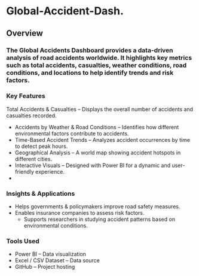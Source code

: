 # Global-Accident-Dash.
##  Overview
### The Global Accidents Dashboard provides a data-driven analysis of road accidents worldwide. It highlights key metrics such as total accidents, casualties, weather conditions, road conditions, and locations to help identify trends and risk factors.

### Key Features
Total Accidents & Casualties – Displays the overall number of accidents and casualties recorded.
- Accidents by Weather & Road Conditions – Identifies how different environmental factors contribute to accidents.
- Time-Based Accident Trends – Analyzes accident occurrences by time to detect peak hours.
 - Geographical Analysis – A world map showing accident hotspots in different cities.
- Interactive Visuals – Designed with Power BI for a dynamic and user-friendly experience.
- 
### Insights & Applications
- Helps governments & policymakers improve road safety measures.
- Enables insurance companies to assess risk factors.
  - Supports researchers in studying accident patterns based on environmental conditions.
 
 ### Tools Used
- Power BI – Data visualization
- Excel / CSV Dataset – Data source
- GitHub – Project hosting
